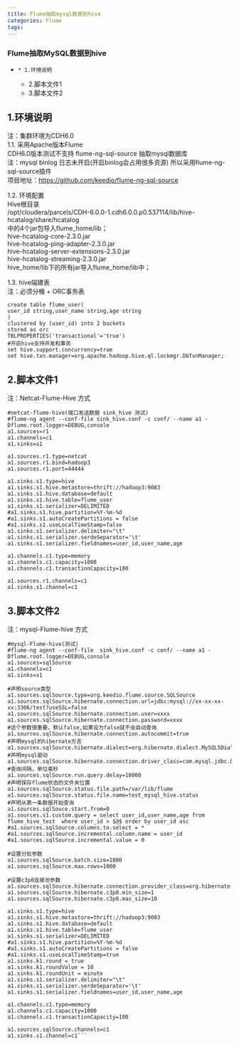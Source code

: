 ```yaml
---
title: Flume抽取mysql数据到hive
categories: Flume
tags: 
---
```

### Flume抽取MySQL数据到hive

  *     * 1.环境说明
    * 2.脚本文件1
    * 3.脚本文件2

## 1.环境说明

注：集群环境为CDH6.0  
1.1. 采用Apache版本Flume  
CDH6.0版本测试不支持 flume-ng-sql-source 抽取mysql数据库  
注：mysql binlog 日志未开启(开启binlog会占用很多资源) 所以采用flume-ng-sql-source插件  
项目地址：https://github.com/keedio/flume-ng-sql-source

1.2. 环境配置  
Hive根目录  
/opt/cloudera/parcels/CDH-6.0.0-1.cdh6.0.0.p0.537114/lib/hive-
hcatalog/share/hcatalog  
中的4个jar包导入flume_home/lib；  
hive-hcatalog-core-2.3.0.jar  
hive-hcatalog-ping-adapter-2.3.0.jar  
hive-hcatalog-server-extensions-2.3.0.jar  
hive-hcatalog-streaming-2.3.0.jar  
hive_home/lib下的所有jar导入flume_home/lib中；

1.3. hive端建表  
注：必须分桶 + ORC事务表

    
    
    create table flume_user(
    user_id string,user_name string,age string
    )
    clustered by (user_id) into 2 buckets
    stored as orc
    TBLPROPERTIES('transactional'='true')
    #开启hive支持并发和事务
    set hive.support.concurrency=true
    set hive.txn.manager=org.apache.hadoop.hive.ql.lockmgr.DbTxnManager;
    

## 2.脚本文件1

注：Netcat-Flume-Hive 方式

    
    
    #netcat-flume-hive(端口发送数据 sink_hive 测试)
    #flume-ng agent --conf-file sink_hive.conf -c conf/ --name a1 -Dflume.root.logger=DEBUG,console
    a1.sources=r1
    a1.channels=c1
    a1.sinks=s1
    
    a1.sources.r1.type=netcat
    a1.sources.r1.bind=hadoop3
    a1.sources.r1.port=44444
    
    a1.sinks.s1.type=hive
    a1.sinks.s1.hive.metastore=thrift://hadoop3:9083
    a1.sinks.s1.hive.database=default
    a1.sinks.s1.hive.table=flume_user
    a1.sinks.s1.serializer=DELIMITED
    #a1.sinks.s1.hive.partition=%Y-%m-%d
    #a1.sinks.s1.autoCreatePartitions = false
    #a1.sinks.s1.useLocalTimeStamp=false
    a1.sinks.s1.serializer.delimiter="\t"
    a1.sinks.s1.serializer.serdeSeparator='\t'
    a1.sinks.s1.serializer.fieldnames=user_id,user_name,age
    
    a1.channels.c1.type=memory
    a1.channels.c1.capacity=1000
    a1.channels.c1.transactionCapacity=100
    
    a1.sources.r1.channels=c1
    a1.sinks.s1.channel=c1
    

## 3.脚本文件2

注：mysql-Flume-hive 方式

    
    
    #mysql-Flume-hive(测试)
    #flume-ng agent --conf-file  sink_hive.conf -c conf/ --name a1 -Dflume.root.logger=DEBUG,console
    a1.sources=sqlSource
    a1.channels=c1
    a1.sinks=s1
    
    #声明source类型
    a1.sources.sqlSource.type=org.keedio.flume.source.SQLSource
    a1.sources.sqlSource.hibernate.connection.url=jdbc:mysql://xx-xx-xx-xx:3306/test?useSSL=false
    a1.sources.sqlSource.hibernate.connection.user=xxxx
    a1.sources.sqlSource.hibernate.connection.password=xxxx
    #这个参数很重要，默认false,如果设为false就不会自动查询
    a1.sources.sqlSource.hibernate.connection.autocommit=true
    #声明mysql的hibernate方言
    a1.sources.sqlSource.hibernate.dialect=org.hibernate.dialect.MySQL5Dialect
    #声明mysql驱动
    a1.sources.sqlSource.hibernate.connection.driver_class=com.mysql.jdbc.Driver
    #查询间隔，单位毫秒
    a1.sources.sqlSource.run.query.delay=10000
    #声明保存flume状态的文件夹位置
    a1.sources.sqlSource.status.file.path=/var/lib/flume 
    a1.sources.sqlSource.status.file.name=test_mysql_hive.status
    #声明从第一条数据开始查询
    a1.sources.sqlSouce.start.from=0
    a1.sources.s1.custom.query = select user_id,user_name,age from flume_hive_test  where user_id > $@$ order by user_id asc
    #a1.sources.sqlSource.columns.to.select = *
    #a1.sources.sqlSource.incremental.column.name = user_id
    #a1.sources.sqlSource.incremental.value = 0
    
    #设置分批参数
    a1.sources.sqlSource.batch.size=1000
    a1.sources.sqlSource.max.rows=1000
    
    #设置c3p0连接池参数
    a1.sources.sqlSource.hibernate.connection.provider_class=org.hibernate.connection.C3P0ConnectionProvider
    a1.sources.sqlSource.hibernate.c3p0.min_size=1
    a1.sources.sqlSource.hibernate.c3p0.max_size=10
    
    a1.sinks.s1.type=hive
    a1.sinks.s1.hive.metastore=thrift://hadoop3:9083
    a1.sinks.s1.hive.database=default
    a1.sinks.s1.hive.table=flume_user
    a1.sinks.s1.serializer=DELIMITED
    #a1.sinks.s1.hive.partition=%Y-%m-%d
    #a1.sinks.s1.autoCreatePartitions = false
    #a1.sinks.s1.useLocalTimeStamp=true
    a1.sinks.k1.round = true
    a1.sinks.k1.roundValue = 10
    a1.sinks.k1.roundUnit = minute
    a1.sinks.s1.serializer.delimiter="\t"
    a1.sinks.s1.serializer.serdeSeparator='\t'
    a1.sinks.s1.serializer.fieldnames=user_id,user_name,age
    
    a1.channels.c1.type=memory
    a1.channels.c1.capacity=1000
    a1.channels.c1.transactionCapacity=100
    
    a1.sources.sqlSource.channels=c1
    a1.sinks.s1.channel=c1```
    
    
    
    
    

